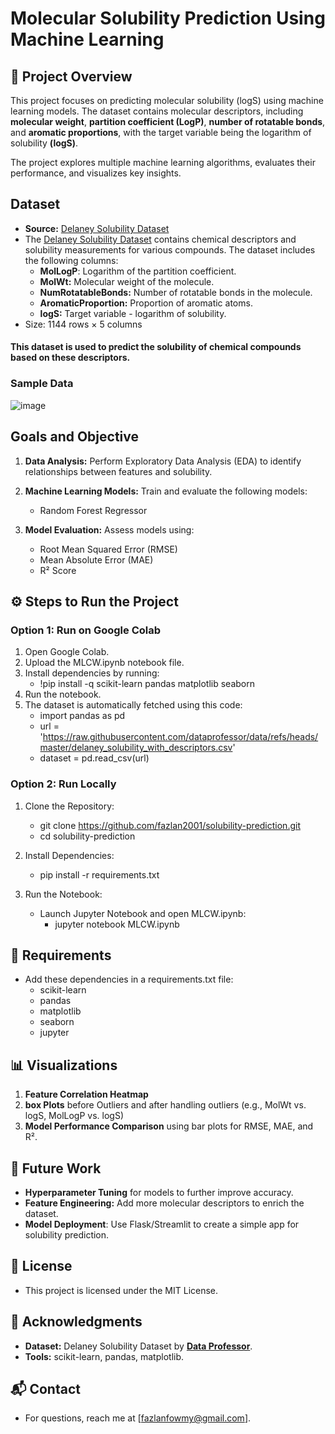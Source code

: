 # Molecular Solubility Prediction Using Machine Learning

## 📌 Project Overview

This project focuses on predicting molecular solubility (logS) using machine learning models. The dataset contains molecular descriptors, including **molecular weight**, **partition coefficient (LogP)**, **number of rotatable bonds**, and **aromatic proportions**, with the target variable being the logarithm of solubility **(logS)**.

The project explores multiple machine learning algorithms, evaluates their performance, and visualizes key insights.

## Dataset

  - **Source:** [Delaney Solubility Dataset](https://raw.githubusercontent.com/dataprofessor/data/refs/heads/master/delaney_solubility_with_descriptors.csv)
  - The [Delaney Solubility Dataset](https://raw.githubusercontent.com/dataprofessor/data/refs/heads/master/delaney_solubility_with_descriptors.csv) contains chemical descriptors and solubility measurements for various compounds. The dataset includes the following columns:
      - **MolLogP**: Logarithm of the partition coefficient.
      - **MolWt:** Molecular weight of the molecule.
      - **NumRotatableBonds:** Number of rotatable bonds in the molecule.
      - **AromaticProportion:** Proportion of aromatic atoms.
      - **logS:** Target variable - logarithm of solubility.
  - Size: 1144 rows × 5 columns

#### This dataset is used to predict the solubility of chemical compounds based on these descriptors.

### Sample Data 

![image](https://github.com/user-attachments/assets/6ef9b382-b0e4-4e14-8a41-7e9223f6ee08)


## Goals and Objective

  1. **Data Analysis:** Perform Exploratory Data Analysis (EDA) to identify relationships between features and solubility.

  2. **Machine Learning Models:** Train and evaluate the following models:
      - Random Forest Regressor

  3. **Model Evaluation:** Assess models using:
       - Root Mean Squared Error (RMSE)
       - Mean Absolute Error (MAE)
       - R² Score
    


  ## ⚙️ Steps to Run the Project

  ### Option 1: Run on Google Colab

   1. Open Google Colab.
   2. Upload the MLCW.ipynb notebook file.
   3. Install dependencies by running:
        - !pip install -q scikit-learn pandas matplotlib seaborn
   4. Run the notebook.
   5. The dataset is automatically fetched using this code:
        - import pandas as pd
        - url = 'https://raw.githubusercontent.com/dataprofessor/data/refs/heads/master/delaney_solubility_with_descriptors.csv'
        - dataset = pd.read_csv(url)


  ### Option 2: Run Locally

   1. Clone the Repository:
        - git clone https://github.com/fazlan2001/solubility-prediction.git
        - cd solubility-prediction
          
   2. Install Dependencies:
        - pip install -r requirements.txt
          
   3. Run the Notebook:
        - Launch Jupyter Notebook and open MLCW.ipynb:
            - jupyter notebook MLCW.ipynb
         
## 🔧 Requirements
 - Add these dependencies in a requirements.txt file:
     - scikit-learn
     - pandas
     - matplotlib
     - seaborn
     - jupyter  

## 📊 Visualizations

  1. **Feature Correlation Heatmap**
  2. **box Plots** before Outliers and after handling outliers (e.g., MolWt vs. logS, MolLogP vs. logS)
  3. **Model Performance Comparison** using bar plots for RMSE, MAE, and R².

## 🔮 Future Work

  - **Hyperparameter Tuning** for models to further improve accuracy.
  - **Feature Engineering:** Add more molecular descriptors to enrich the dataset.
  - **Model Deployment**: Use Flask/Streamlit to create a simple app for solubility prediction.


## 📝 License
   - This project is licensed under the MIT License.


## 🤝 Acknowledgments

  - **Dataset:** Delaney Solubility Dataset by **[Data Professor](https://github.com/dataprofessor)**.
  - **Tools:** scikit-learn, pandas, matplotlib.

## 📬 Contact
  - For questions, reach me at [fazlanfowmy@gmail.com].



